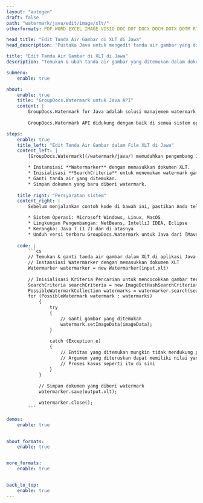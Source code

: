 ```yaml
---
layout: "autogen"
draft: false
path: "watermark/java/edit/image/xlt/"
otherformats: PDF WORD EXCEL IMAGE VISIO DOC DOT DOCX DOCM DOTX DOTM RTF TXT XLSX XLSM XLTM XLTX XLS XLSB XLAM SXC PPTX PPTM PPSX PPSM POTM POT POTX PPT PPS ODT BMP GIF JPEG JP2 PNG TIFF WEBP VSD VDX VSDX VSTX VSX VSSX VSDM VSSM VSTM VTX VDW VSS VST

head_title: "Edit Tanda Air Gambar di XLT di Jawa"
head_description: "Pustaka Java untuk mengedit tanda air gambar yang ditemukan dalam file XLT di aplikasi Java & J2SE menggunakan GroupDocs.Watermark API untuk Java."

title: "Edit Tanda Air Gambar di XLT di Jawa"
description: "Temukan & ubah tanda air gambar yang ditemukan dalam dokumen XLT dalam aplikasi Java & J2SE. Tambahkan tanda air gambar BMP, PNG, GIF & JPEG ke dokumen. Juga kelola ukuran tanda air, jenis font, sudut rotasi, dan posisi tanda air pada halaman dokumen, sesuai kebutuhan Anda."

submenu:
    enable: true

about:
    enable: true
    title: "GroupDocs.Watermark untuk Java API"
    content: |
        GroupDocs.Watermark for Java adalah solusi manajemen watermark lengkap untuk aplikasi Java. Pengembang dapat dengan cepat melakukan operasi manipulasi tanda air seperti; tambahkan, edit, cari, dan hapus berbagai jenis tanda air dari dalam dokumen semua format file populer. Mendukung bekerja dengan teks dan tanda air gambar dalam berbagai dokumen termasuk PDF, Microsoft Word, Excel, PowerPoint, Visio, Email dan format gambar.
        
        GroupDocs.Watermark API didukung dengan baik di semua sistem operasi utama dan versi Java termasuk J2SE 7.0 (1.7), J2SE 8.0 (1.8) dan Java 10.

steps:
    enable: true
    title_left: "Edit Tanda Air Gambar dalam File XLT di Jawa"
    content_left: |
        [GroupDocs.Watermark](/watermark/java/) memudahkan pengembang Java untuk mengedit tanda air gambar (BMP, PNG, GIF, atau JPEG) dalam aplikasi mereka dengan menerapkan beberapa langkah mudah.

        * Instansiasi **Watermarker** dengan memasukkan dokumen XLT.
        * Inisialisasi **SearchCriteria** untuk menemukan watermark gambar.
        * Ganti tanda air yang ditemukan.
        * Simpan dokumen yang baru diberi watermark.
        
    title_right: "Persyaratan sistem"
    content_right: |
        Sebelum menjalankan contoh kode di bawah ini, pastikan Anda telah menginstal prasyarat berikut di sistem Anda.

        * Sistem Operasi: Microsoft Windows, Linux, MacOS
        * Lingkungan Pengembangan: NetBeans, IntelliJ IDEA, Eclipse
        * Kerangka: Java 7 (1.7) dan di atasnya
        * Unduh versi terbaru GroupDocs.Watermark untuk Java dari [Maven](https://repository.groupdocs.com/webapp/#/artifacts/browse/tree/General/repo/com/groupdocs/groupdocs-watermark)
        
    code: |
        ```cs
        // Temukan & ganti tanda air gambar dalam XLT di aplikasi Java
        // Instansiasi Watermarker dengan memasukkan dokumen XLT
        Watermarker watermarker = new Watermarker(input.xlt)
        
        // Inisialisasi Kriteria Pencarian untuk mencocokkan gambar tertentu
        SearchCriteria searchCriteria = new ImageDctHashSearchCriteria(logo.png);
        PossibleWatermarkCollection watermarks = watermarker.search(searchCriteria);
        for (PossibleWatermark watermark : watermarks)
            {
                try
                {
                    // Ganti gambar yang ditemukan
                    watermark.setImageData(imageData);
                }
                
                catch (Exception e)
                {
                    // Entitas yang ditemukan mungkin tidak mendukung pengeditan teks
                    // Argumen yang diteruskan dapat memiliki nilai yang tidak sesuai
                    // Proses kasus seperti itu di sini
                }
            }
            
            // Simpan dokumen yang diberi watermark
            watermarker.save(output.xlt);

            watermarker.close();
        ```        

demos:
    enable: true
        

about_formats:
    enable: true


more_formats:
    enable: true


back_to_top:
    enable: true
---
```

